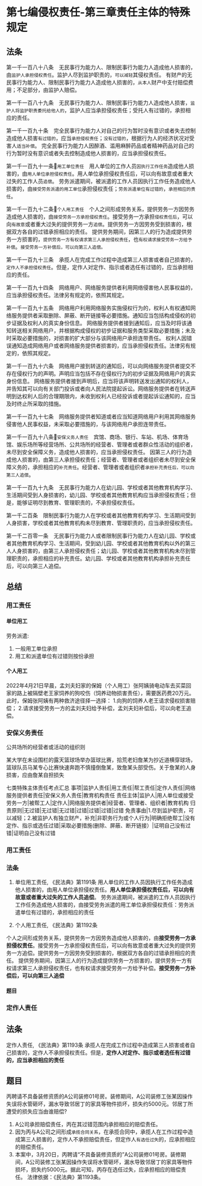# 第七编侵权责任-第三章责任主体的特殊规定

## 法条
第一千一百八十八条　无民事行为能力人、限制民事行为能力人造成他人损害的，由`监护人承担侵权责任`。监护人尽到监护职责的，`可以减轻`其侵权责任。
有财产的无民事行为能力人、限制民事行为能力人造成他人损害的，`从本人`财产中支付赔偿费用；不足部分，由监护人赔偿。

第一千一百八十九条　无民事行为能力人、限制民事行为能力人造成他人损害，`监护人将监护职责委托给他人的`，监护人应当承担侵权责任；受托人有过错的，承担相应的责任。

第一千一百九十条　完全民事行为能力人对自己的行为暂时没有意识或者失去控制造成他人损害`有过错的`，应当`承担侵权责任`；`没有过错的`，根据行为人的经济状况对受害人`适当补偿`。
完全民事行为能力人因醉酒、滥用麻醉药品或者精神药品对自己的行为暂时没有意识或者失去控制造成他人损害的，应当承担侵权责任。

第一千一百九十一条🔴`用工单位责任`　用人单位的工作人员`因执行工作任务`造成他人损害的，由`用人单位承担侵权责任`。用人单位承担侵权责任后，可以向有故意或者重大过失的工作人员`追偿`。
劳务派遣期间，被派遣的工作人员因执行工作任务造成他人损害的，由`接受劳务派遣的用工单位`承担侵权责任；`劳务派遣单位有过错的`，`承担相应的责任`。

第一千一百九十二条🔴`个人用工责任`　个人之间形成劳务关系，提供劳务一方因劳务造成他人损害的，由`接受劳务一方承担侵权责任`。接受劳务一方承担`侵权责任后`，可以向`有故意`或者重大过失的提供劳务一方`追偿`。提供劳务一方因劳务受到损害的，根据双方各自的过错承担相应的责任。
提供劳务期间，因第三人的行为造成提供劳务一方损害的，`提供劳务一方有权请求第三人承担侵权责任`，也`有权请求接受劳务一方给予补偿`。`接受劳务一方补偿后，可以向第三人追偿。`

第一千一百九十三条　承揽人在完成工作过程中造成第三人损害或者自己损害的，`定作人不承担侵权责任`。但是，定作人对定作、指示或者选任有过错的，应当承担相应的责任。

第一千一百九十四条　网络用户、网络服务提供者利用网络侵害他人民事权益的，应当承担侵权责任。法律另有规定的，依照其规定。

第一千一百九十五条　网络用户利用网络服务实施侵权行为的，权利人有权通知网络服务提供者采取删除、屏蔽、断开链接等必要措施。通知应当包括构成侵权的初步证据及权利人的真实身份信息。
网络服务提供者接到通知后，应当及时将该通知转送相关网络用户，并根据构成侵权的初步证据和服务类型采取必要措施；未及时采取必要措施的，对损害的扩大部分与该网络用户承担连带责任。
权利人因错误通知造成网络用户或者网络服务提供者损害的，应当承担侵权责任。法律另有规定的，依照其规定。

第一千一百九十六条　网络用户接到转送的通知后，可以向网络服务提供者提交不存在侵权行为的声明。声明应当包括不存在侵权行为的初步证据及网络用户的真实身份信息。
网络服务提供者接到声明后，应当将该声明转送发出通知的权利人，并告知其可以向有关部门投诉或者向人民法院提起诉讼。网络服务提供者在转送声明到达权利人后的合理期限内，未收到权利人已经投诉或者提起诉讼通知的，应当及时终止所采取的措施。

第一千一百九十七条　网络服务提供者知道或者应当知道网络用户利用其网络服务侵害他人民事权益，未采取必要措施的，与该网络用户承担连带责任。

第一千一百九十八条🔴`安保义务人责任`　宾馆、商场、银行、车站、机场、体育场馆、娱乐场所等经营场所、公共场所的经营者、管理者或者群众性活动的组织者，未尽到安全保障义务，造成他人损害的，应当承担侵权责任。
因第三人的行为造成他人损害的，由第三人承担侵权责任；经营者、管理者或者组织者未尽到安全保障义务的，承担相应的`补充责任`。经营者、管理者或者组织者`承担补充责任后，可以向第三人追偿`。

第一千一百九十九条　无民事行为能力人在幼儿园、学校或者其他教育机构学习、生活期间受到人身损害的，幼儿园、学校或者其他教育机构应当承担侵权责任；但是，能够证明尽到教育、管理职责的，不承担侵权责任。

第一千二百条　限制民事行为能力人在学校或者其他教育机构学习、生活期间受到人身损害，学校或者其他教育机构未尽到教育、管理职责的，应当承担侵权责任。

第一千二百零一条　无民事行为能力人或者限制民事行为能力人在幼儿园、学校或者其他教育机构学习、生活期间，受到幼儿园、学校或者其他教育机构以外的第三人人身损害的，由第三人承担侵权责任；幼儿园、学校或者其他教育机构未尽到管理职责的，承担相应的补充责任。幼儿园、学校或者其他教育机构承担补充责任后，可以向第三人追偿。


## 总结


### 用工责任
#### 单位用工
劳务派遣:
1. 一般用工单位承担
2. 用工和派遣单位有过错则按份承担

#### 个人用工
2022年4月21日早晨，孟刘夫妇家的保姆（个人用工）张阿姨骑电动车去买菜回家的路上被隔壁老王家饲养的狗咬伤（饲养动物损害责任），需要医药费20万元。此时，保姆张阿姨有两种救济途径择一选择：
1.向狗的饲养人老王请求侵权损害赔偿；
2.请求接受劳务一方的孟刘夫妇给予补偿，孟刘夫妇补偿后，可以向老王追偿。

### 安保义务责任
公共场所的经营者或活动的组织则

某大学在未设围栏的露天篮球场举办篮球比赛，拾荒老妇詹某为抄近道横穿球场，篮球队员马某专心比赛快速奔跑不慎撞倒詹某，致詹某头部受伤。关于詹某的人身损害，应由詹某自担损失


七类特殊主体责任考点汇总
事项|监护人责任|用工责任|帮工责任|定作人责任|网络服务提供者责任|安保义务人责任|教育机构责任
责任主体|监护人|用人单位或接受劳务一方|被帮工人|定作人|网络服务提供者|经营者、管理者、组织者|教育机构
归责原则|无过错|无过错|无过错|过错|过错|过错|过错
免责事由|1.尽到监护职责，可以减轻；2.被监护人有独立财产，补充|非职务行为或个人行为|明确拒绝帮工|没有定作、指示或选任过错|采取必要措施(删除、屏蔽、断开链接）|证明自己没有过错|证明自己没有过错



### 用工责任

### 法条
1. 单位用工责任, 《民法典》第1191条
用人单位的工作人员因执行工作任务造成他人损害的，由用人单位承担侵权责任。**用人单位承担侵权责任后，可以向有故意或者重大过失的工作人员追偿**。
劳务派遣期间，被派遣的工作人员因执行工作任务造成他人损害的，由接受劳务派遣的用工单位承担侵权责任：劳务派遣单位有过错的，承担相应的责任

2. 个人用工责任, 《民法典》第1192条

个人之间形成劳务关系，提供劳务一方因劳务造成他人损害的，由**接受劳务一方承担侵权责任**。接受劳务一方承担侵权责任后，可以向有故意或者重大过失的提供劳务一方追偿。提供劳务一方因劳务受到损害的，根据双方各自的过错承担相应的责任。
提供劳务期间，因第三人的行为造成提供劳务一方损害的，提供劳务一方有权请求第三人承担侵权责任，也有权请求接受劳务一方给予补偿。**接受劳务一方补偿后，可以向第三人追偿**


#### 题目



### 定作人责任
## 法条
定作人责任, 《民法典》第1193条
承揽人在完成工作过程中造成第三人损害或者自己损害的，定作人不承担侵权责任。但是，**定作人对定作、指示或者选任有过错的，应当承担相应的责任**

## 题目
丙聘请不具备装修资质的A公司装修01号房。装修期间，A公司装修工张某因操作失误将水管砸坏，漏水导致邻居丁的家具等物件损坏，损失约5000元。邻居丁所遭受的损失应当由谁赔偿?
1. A公司承担赔偿责任，丙在其过错范围内承担相应的赔偿责任。
2. 因为丙与A公司之间形成`承揽合同关系`，在承揽合同中，承揽人在工作过程中造成第三人损害的，定作人不承担赔偿责任，但定作人`有选任过失`的，应承担相应的赔偿责任。
3. 本案中，3月20日，丙聘请“不具备装修资质的”A公司装修01号房。装修期间，A公司装修工张某因操作失误将水管砸坏，漏水导致邻居丁的家具等物件损坏，损失约5000元。据此可知，丙存在选任过失，应承担相应的赔偿责任。
法律依据：《民法典》第1193条。
